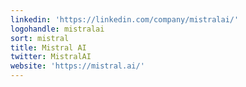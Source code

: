 ```yaml
---
linkedin: 'https://linkedin.com/company/mistralai/'
logohandle: mistralai
sort: mistral
title: Mistral AI
twitter: MistralAI
website: 'https://mistral.ai/'
---
```

